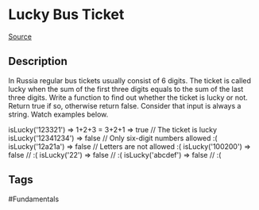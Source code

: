 # Lucky Bus Ticket

[Source](https://www.codewars.com/kata/58902f676f4873338700011f/python)

## Description
In Russia regular bus tickets usually consist of 6 digits. The ticket is called lucky when the sum of the first three digits equals to the sum of the last three digits. Write a function to find out whether the ticket is lucky or not. Return true if so, otherwise return false. Consider that input is always a string. Watch examples below.

isLucky('123321') => 1+2+3 = 3+2+1 => true // The ticket is lucky
isLucky('12341234') => false // Only six-digit numbers allowed :(
isLucky('12a21a') => false // Letters are not allowed :(
isLucky('100200') => false // :(
isLucky('22') => false // :(
isLucky('abcdef') => false // :(

## Tags

#Fundamentals